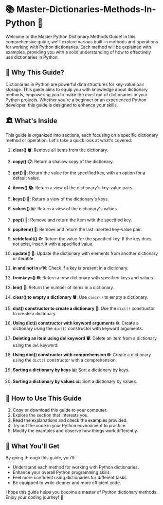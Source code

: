 # 📚 Master-Dictionaries-Methods-In-Python 🐍

Welcome to the Master Python Dictionary Methods Guide! In this comprehensive guide, we'll explore various built-in methods and operations for working with Python dictionaries. Each method will be explained with examples, providing you with a solid understanding of how to effectively use dictionaries in Python.

## 🤔 Why This Guide?

Dictionaries in Python are powerful data structures for key-value pair storage. This guide aims to equip you with knowledge about dictionary methods, empowering you to make the most out of dictionaries in your Python projects. Whether you're a beginner or an experienced Python developer, this guide is designed to enhance your skills.

## 🏛️ What's Inside

This guide is organized into sections, each focusing on a specific dictionary method or operation. Let's take a quick look at what's covered:

1. **clear() 🗑️**: Remove all items from the dictionary.

2. **copy() 📋**: Return a shallow copy of the dictionary.

3. **get() 🎯**: Return the value for the specified key, with an option for a default value.

4. **items() 📚**: Return a view of the dictionary's key-value pairs.

5. **keys() 🔑**: Return a view of the dictionary's keys.

6. **values() 📊**: Return a view of the dictionary's values.

7. **pop() 🍇**: Remove and return the item with the specified key.

8. **popitem() 🎁**: Remove and return the last inserted key-value pair.

9. **setdefault() ⚙️**: Return the value for the specified key. If the key does not exist, insert it with a specified value.

10. **update() 🔄**: Update the dictionary with elements from another dictionary or iterable.

11. **in and not in ✅❌**: Check if a key is present in a dictionary.

12. **fromkeys() 🌐**: Return a new dictionary with specified keys and values.

13. **len() 🔢**: Return the number of items in a dictionary.

14. **clear() to empty a dictionary 🗑️**: Use `clear()` to empty a dictionary.

15. **dict() constructor to create a dictionary 📝**: Use the `dict()` constructor to create a dictionary.

16. **Using dict() constructor with keyword arguments 🌐**: Create a dictionary using the `dict()` constructor with keyword arguments.

17. **Deleting an item using del keyword 🗑️**: Delete an item from a dictionary using the `del` keyword.

18. **Using dict() constructor with comprehension 🌐**: Create a dictionary using the `dict()` constructor with a comprehension.

19. **Sorting a dictionary by keys 📊**: Sort a dictionary by keys.

20. **Sorting a dictionary by values 📊**: Sort a dictionary by values.

## 🚀 How to Use This Guide

1. Copy or download this guide to your computer.
2. Explore the section that interests you.
3. Read the explanations and check the examples provided.
4. Try out the code in your Python environment to practice.
5. Modify the examples and observe how things work differently.

## 🎉 What You'll Get

By going through this guide, you'll:

- Understand each method for working with Python dictionaries.
- Enhance your overall Python programming skills.
- Feel more confident using dictionaries for different tasks.
- Be equipped to write cleaner and more efficient code.

I hope this guide helps you become a master of Python dictionary methods. Enjoy your coding journey! 🎈
